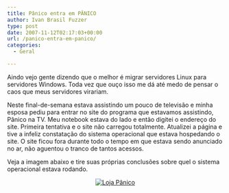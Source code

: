 ```yaml
---
title: Pânico entra em PÂNICO
author: Ivan Brasil Fuzzer
type: post
date: 2007-11-12T02:17:03+00:00
url: /panico-entra-em-panico/
categories:
  - Geral

---
```

Aindo vejo gente dizendo que o melhor é migrar servidores Linux para servidores Windows. Toda vez que ouço isso me dá até medo de pensar o caos que meus servidores virariam.

Neste final-de-semana estava assistindo um pouco de televisão e minha esposa pediu para entrar no site do programa que estavamos assistindo, Pânico na TV. Meu notebook estava do lado e então digitei o endereço do site. Primeira tentativa e o site não carregou totalmente. Atualizei a página e tive a infeliz constatação do sistema operacional que estava hospedando o site. O site ficou fora durante todo o tempo em que estava sendo anunciado no ar, não aguentou o tranco de tantos acessos.

Veja a imagem abaixo e tire suas próprias conclusões sobre quel o sistema operacional estava rodando.

<center>
  <a href='http://www.ubuntero.com.br/wp-content/uploads/2007/11/lojapanico.png' title='Loja Pânico'><img src='http://www.ubuntero.com.br/wp-content/uploads/2007/11/lojapanico.thumbnail.png' alt='Loja Pânico' /></a>
</center>